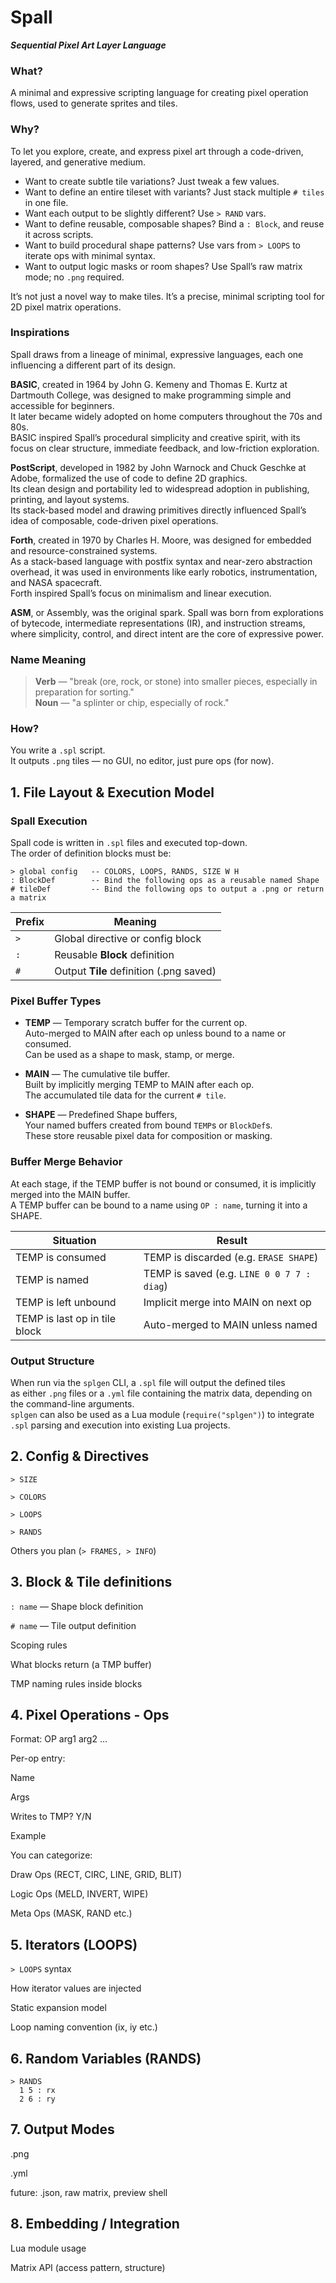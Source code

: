 

# Spall  
***Sequential Pixel Art Layer Language***

### What?  
A minimal and expressive scripting language for creating pixel operation flows, used to generate sprites and tiles.

### Why?  
To let you explore, create, and express pixel art through a code-driven, layered, and generative medium.

- Want to create subtle tile variations? Just tweak a few values.  
- Want to define an entire tileset with variants? Just stack multiple `# tiles` in one file.  
- Want each output to be slightly different? Use `> RAND` vars.  
- Want to define reusable, composable shapes? Bind a `: Block`, and reuse it across scripts.  
- Want to build procedural shape patterns? Use vars from `> LOOPS` to iterate ops with minimal syntax.  
- Want to output logic masks or room shapes? Use Spall’s raw matrix mode; no `.png` required.

It’s not just a novel way to make tiles. It’s a precise, minimal scripting tool for 2D pixel matrix operations.

### Inspirations

Spall draws from a lineage of minimal, expressive languages, each one influencing a different part of its design.

**BASIC**, created in 1964 by John G. Kemeny and Thomas E. Kurtz at Dartmouth College, was designed to make programming simple and accessible for beginners.  
It later became widely adopted on home computers throughout the 70s and 80s.  
BASIC inspired Spall’s procedural simplicity and creative spirit, with its focus on clear structure, immediate feedback, and low-friction exploration.

**PostScript**, developed in 1982 by John Warnock and Chuck Geschke at Adobe, formalized the use of code to define 2D graphics.  
Its clean design and portability led to widespread adoption in publishing, printing, and layout systems.  
Its stack-based model and drawing primitives directly influenced Spall’s idea of composable, code-driven pixel operations.

**Forth**, created in 1970 by Charles H. Moore, was designed for embedded and resource-constrained systems.  
As a stack-based language with postfix syntax and near-zero abstraction overhead, it was used in environments like early robotics, instrumentation, and NASA spacecraft.  
Forth inspired Spall’s focus on minimalism and linear execution.

**ASM**, or Assembly, was the original spark. Spall was born from explorations of bytecode, intermediate representations (IR), and instruction streams,  
where simplicity, control, and direct intent are the core of expressive power.

### Name Meaning  
> **Verb** — "break (ore, rock, or stone) into smaller pieces, especially in preparation for sorting."  
> **Noun** — "a splinter or chip, especially of rock."

### How?  
You write a `.spl` script.  
It outputs `.png` tiles — no GUI, no editor, just pure ops (for now).

<!-- ---------------------------------------------------------------------------------------------------------------------------------------- -->

## 1. File Layout & Execution Model

### Spall Execution
Spall code is written in `.spl` files and executed top-down.  
The order of definition blocks must be:

```
> global config   -- COLORS, LOOPS, RANDS, SIZE W H
: BlockDef        -- Bind the following ops as a reusable named Shape
# tileDef         -- Bind the following ops to output a .png or return a matrix
```

| Prefix | Meaning                             |
|--------|-------------------------------------|
| `>`    | Global directive or config block    |
| `:`    | Reusable **Block** definition           |
| `#`    | Output **Tile** definition (.png saved) |

### Pixel Buffer Types

- **TEMP** — Temporary scratch buffer for the current op.  
  Auto-merged to MAIN after each op unless bound to a name or consumed.  
  Can be used as a shape to mask, stamp, or merge.

- **MAIN** — The cumulative tile buffer.   
  Built by implicitly merging TEMP to MAIN after each op.  
  The accumulated tile data for the current `# tile`.

- **SHAPE** — Predefined Shape buffers,  
  Your named buffers created from bound `TEMP`s or `BlockDef`s.    
  These store reusable pixel data for composition or masking.

### Buffer Merge Behavior

At each stage, if the TEMP buffer is not bound or consumed, it is implicitly merged into the MAIN buffer.  
A TEMP buffer can be bound to a name using `OP : name`, turning it into a SHAPE.

| Situation                     | Result                            |
|------------------------------|------------------------------------|
| TEMP is consumed              | TEMP is discarded (e.g. `ERASE SHAPE`) |
| TEMP is named                 | TEMP is saved (e.g. `LINE 0 0 7 7 : diag`) |
| TEMP is left unbound          | Implicit merge into MAIN on next op |
| TEMP is last op in tile block | Auto-merged to MAIN unless named |

### Output Structure

When run via the `splgen` CLI, a `.spl` file will output the defined tiles  
as either `.png` files or a `.yml` file containing the matrix data, depending on the command-line arguments.  
`splgen` can also be used as a Lua module (`require("splgen")`) to integrate `.spl` parsing and execution into existing Lua projects.

<!-- ---------------------------------------------------------------------------------------------------------------------------------------- -->


## 2. Config & Directives
`> SIZE`

`> COLORS`

`> LOOPS`

`> RANDS`

Others you plan (`> FRAMES, > INFO`)

<!-- ---------------------------------------------------------------------------------------------------------------------------------------- -->


## 3. Block & Tile definitions
`: name` — Shape block definition

`# name` — Tile output definition

Scoping rules

What blocks return (a TMP buffer)

TMP naming rules inside blocks

<!-- ---------------------------------------------------------------------------------------------------------------------------------------- -->


## 4. Pixel Operations - Ops
Format: OP arg1 arg2 ...

Per-op entry:

Name

Args

Writes to TMP? Y/N

Example

You can categorize:

Draw Ops (RECT, CIRC, LINE, GRID, BLIT)

Logic Ops (MELD, INVERT, WIPE)

Meta Ops (MASK, RAND etc.)

<!-- ---------------------------------------------------------------------------------------------------------------------------------------- -->


## 5. Iterators (LOOPS)
`> LOOPS` syntax

How iterator values are injected

Static expansion model

Loop naming convention (ix, iy etc.)

<!-- ---------------------------------------------------------------------------------------------------------------------------------------- -->


## 6. Random Variables (RANDS)
```
> RANDS
  1 5 : rx
  2 6 : ry
```

<!-- ---------------------------------------------------------------------------------------------------------------------------------------- -->


## 7. Output Modes
.png

.yml

future: .json, raw matrix, preview shell

<!-- ---------------------------------------------------------------------------------------------------------------------------------------- -->


## 8. Embedding / Integration
Lua module usage

Matrix API (access pattern, structure)

<!-- ---------------------------------------------------------------------------------------------------------------------------------------- -->
















													